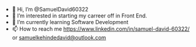 - 👋 Hi, I’m @SamuelDavid60322
- 👀 I’m interested in starting my carreer off in Front End.
- 🌱 I’m currently learning Software Development 
- 📫 How to reach me https://www.linkedin.com/in/samuel-david-60322/ or samuelkehindedavid@outlook.com 

<!---
SamuelDavid60322/SamuelDavid60322 is a ✨ special ✨ repository because its `README.md` (this file) appears on your GitHub profile.
You can click the Preview link to take a look at your changes.
--->
